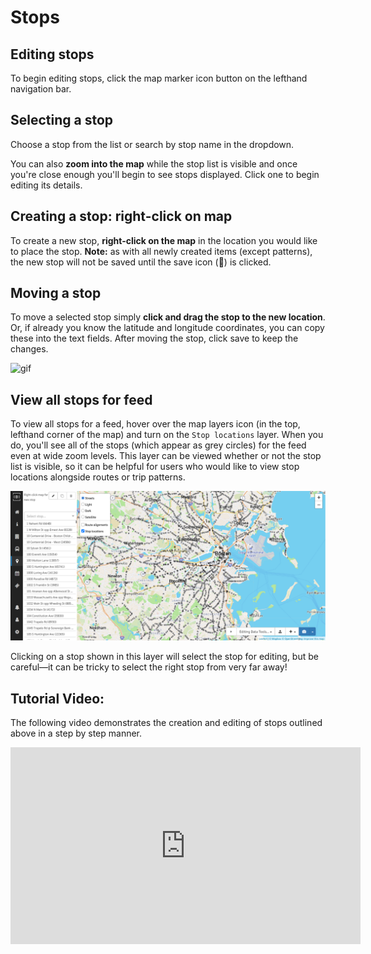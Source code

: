 # Stops

## Editing stops

To begin editing stops, click the map marker icon button on the lefthand navigation bar.

## Selecting a stop

Choose a stop from the list or search by stop name in the dropdown.

You can also **zoom into the map** while the stop list is visible and once you're close enough you'll begin to see stops displayed. Click one to begin editing its details.

## Creating a stop: right-click on map

To create a new stop, **right-click on the map** in the location you would like to place the stop. **Note:** as with all newly created items (except patterns), the new stop will not be saved until the save icon (💾) is clicked.

## Moving a stop

To move a selected stop simply **click and drag the stop to the new location**. Or, if already you know the latitude and longitude coordinates, you can copy these into the text fields. After moving the stop, click save to keep the changes.

<!-- ## Stop details

- Name – the name of the stop
- Other information – for any other details you may want to note down about the stop -->

![gif](../../gif/edit-stops.gif)


## View all stops for feed

To view all stops for a feed, hover over the map layers icon (in the top, lefthand corner of the map) and turn on the `Stop locations` layer. When you do, you'll see all of the stops (which appear as grey circles) for the feed even at wide zoom levels. This layer can be viewed whether or not the stop list is visible, so it can be helpful for users who would like to view stop locations alongside routes or trip patterns.

![screenshot](../../img/view-all-stops.png)

Clicking on a stop shown in this layer will select the stop for editing, but be careful—it can be tricky to select the right stop from very far away!

## Tutorial Video: 
The following video demonstrates the creation and editing of stops outlined above in a step by step manner. 
<iframe 
    width="560" 
    height="315" 
    src="https://www.youtube.com/embed/xe3nFrkmw5o" 
    frameborder="0" 
    allow="accelerometer; autoplay; encrypted-media; gyroscope; picture-in-picture" 
    allowfullscreen>
</iframe>

<!-- Need to add feature -->
<!-- Merge/Manage Stops – By clicking the ‘Find Duplicate Stops’ button all stops within 15 meters of
each other will become highlighted as a group. After clicking on a highlighted group you will have
the option to merge the stops. -->
